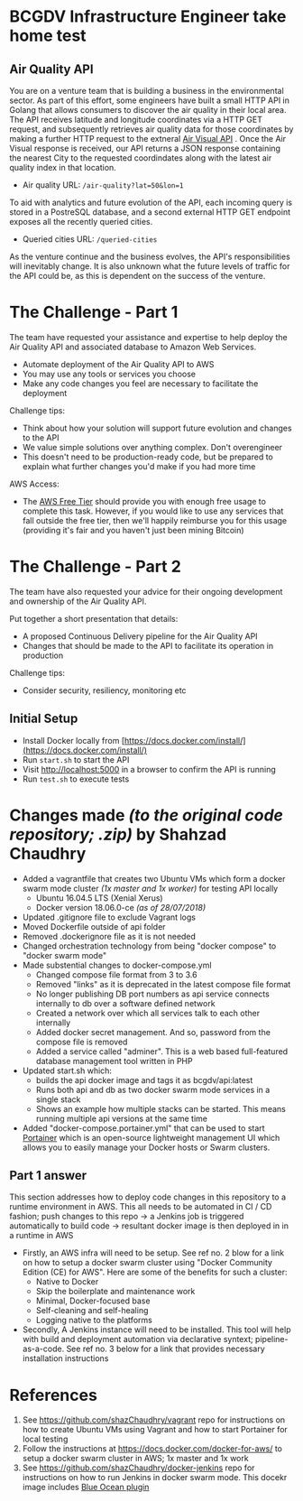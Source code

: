 # BCGDV Infrastructure Engineer take home test

## Air Quality API

You are on a venture team that is building a business in the environmental sector. As part of this effort, some engineers have built a small HTTP API in Golang that allows consumers to discover the air quality in their local area. The API receives latitude and longitude coordinates via a HTTP GET request, and subsequently retrieves air quality data for those coordinates by making a further HTTP request to the extneral [Air Visual API](https://airvisual.com/api) . Once the Air Visual response is received, our API returns a JSON response containing the nearest City to the requested coordindates along with the latest air quality index in that location.

- Air quality URL: `/air-quality?lat=50&lon=1`

To aid with analytics and future evolution of the API, each incoming query is stored in a PostreSQL database, and a second external HTTP GET endpoint exposes all the recently queried cities.

- Queried cities URL: `/queried-cities`

As the venture continue and the business evolves, the API's responsibilities will inevitably change. It is also unknown what the future levels of traffic for the API could be, as this is dependent on the success of the venture.

# The Challenge - Part 1

The team have requested your assistance and expertise to help deploy the Air Quality API and associated database to Amazon Web Services.

- Automate deployment of the Air Quality API to AWS
- You may use any tools or services you choose
- Make any code changes you feel are necessary to facilitate the deployment

Challenge tips:
- Think about how your solution will support future evolution and changes to the API
- We value simple solutions over anything complex. Don't overengineer
- This doesn't need to be production-ready code, but be prepared to explain what further changes you'd make if you had more time

AWS Access:
- The [AWS Free Tier](https://aws.amazon.com/free/) should provide you with enough free usage to complete this task. However, if you would like to use any services that fall outside the free tier, then we'll happily reimburse you for this usage (providing it's fair and you haven't just been mining Bitcoin)

# The Challenge - Part 2

The team have also requested your advice for their ongoing development and ownership of the Air Quality API.

Put together a short presentation that details:

- A proposed Continuous Delivery pipeline for the Air Quality API
- Changes that should be made to the API to facilitate its operation in production

Challenge tips:
- Consider security, resiliency, monitoring etc


## Initial Setup
- Install Docker locally from [https://docs.docker.com/install/](https://docs.docker.com/install/)
- Run `start.sh` to start the API
- Visit [http://localhost:5000](http://localhost:5000) in a browser to confirm the API is running
- Run `test.sh` to execute tests

# Changes made _(to the original code repository; .zip)_ by Shahzad Chaudhry
- Added a vagrantfile that creates two Ubuntu VMs which form a docker swarm mode cluster _(1x master and 1x worker)_ for testing API locally
  - Ubuntu 16.04.5 LTS (Xenial Xerus)
  - Docker version 18.06.0-ce _(as of 28/07/2018)_
- Updated .gitignore file to exclude Vagrant logs
- Moved Dockerfile outside of api folder
- Removed .dockerignore file as it is not needed
- Changed orchestration technology from being "docker compose" to "docker swarm mode"
- Made substential changes to docker-compose.yml
  - Changed compose file format from 3 to 3.6
  - Removed "links" as it is deprecated in the latest compose file format
  - No longer publishing DB port numbers as api service connects internally to db over a software defined network
  - Created a network over which all services talk to each other internally
  - Added docker secret management. And so, password from the compose file is removed
  - Added a service called "adminer". This is a web based full-featured database management tool written in PHP
- Updated start.sh which:
  - builds the api docker image and tags it as bcgdv/api:latest
  - Runs both api and db as two docker swarm mode services in a single stack
  - Shows an example how multiple stacks can be started. This means running multiple api versions at the same time
- Added "docker-compose.portainer.yml" that can be used to start [Portainer](https://portainer.io/) which is an open-source lightweight management UI which allows you to easily manage your Docker hosts or Swarm clusters.

## Part 1 answer
This section addresses how to deploy code changes in this repository to a runtime environment in AWS. This all needs to be automated in CI / CD fashion; push changes to this repo -> a Jenkins job is triggered automatically to build code -> resultant docker image is then deployed in in a runtime in AWS
- Firstly, an AWS infra will need to be setup. See ref no. 2 blow for a link on how to setup a docker swarm cluster using "Docker Community Edition (CE) for AWS". Here are some of the benefits for such a cluster:
  - Native to Docker
  - Skip the boilerplate and maintenance work
  - Minimal, Docker-focused base
  - Self-cleaning and self-healing
  - Logging native to the platforms
- Secondly, A Jenkins instance will need to be installed. This tool will help with build and deployment automation via declarative syntext; pipeline-as-a-code. See ref no. 3 below for a link that provides necessary installation instructions

# References
1. See https://github.com/shazChaudhry/vagrant repo for instructions on how to create Ubuntu VMs using Vagrant and how to start Portainer for local testing
1. Follow the instructions at https://docs.docker.com/docker-for-aws/ to setup a docker swarm cluster in AWS; 1x master and 1x work
1. See https://github.com/shazChaudhry/docker-jenkins repo for instructions on how to run Jenkins in docker swarm mode. This docekr image includes [Blue Ocean plugin](https://jenkins.io/doc/book/blueocean/)
